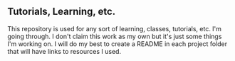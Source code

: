Tutorials, Learning, etc.
---------------------

This repository is used for any sort of learning, classes, tutorials, etc. I'm going through.
I don't claim this work as my own but it's just some things I'm working on. 
I will do my best to create a README in each project folder that will have links to resources I used.

